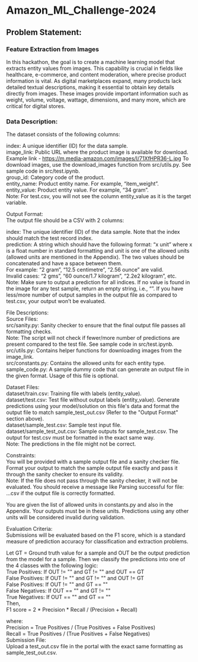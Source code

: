 # Amazon_ML_Challenge-2024

## Problem Statement:<br>

### Feature Extraction from Images<br>

In this hackathon, the goal is to create a machine learning model that extracts entity values from images. This capability is crucial in fields like healthcare, e-commerce, and content moderation, where precise product information is vital. As digital marketplaces expand, many products lack detailed textual descriptions, making it essential to obtain key details directly from images. These images provide important information such as weight, volume, voltage, wattage, dimensions, and many more, which are critical for digital stores.

### Data Description:
The dataset consists of the following columns:

index: A unique identifier (ID) for the data sample.<br>
image_link: Public URL where the product image is available for download. Example link - https://m.media-amazon.com/images/I/71XfHPR36-L.jpg  To download images, use the download_images function from src/utils.py. See sample code in src/test.ipynb.<br>
group_id: Category code of the product.<br>
entity_name: Product entity name. For example, “item_weight”.<br>
entity_value: Product entity value. For example, “34 gram”.<br>
Note: For test.csv, you will not see the column entity_value as it is the target variable.<br>

Output Format:<br>
The output file should be a CSV with 2 columns:<br>

index: The unique identifier (ID) of the data sample. Note that the index should match the test record index.<br>
prediction: A string which should have the following format: “x unit” where x is a float number in standard formatting and unit is one of the allowed units (allowed units are mentioned in the Appendix). The two values should be concatenated and have a space between them.<br>
For example: “2 gram”, “12.5 centimetre”, “2.56 ounce” are valid.<br>
Invalid cases: “2 gms”, “60 ounce/1.7 kilogram”, “2.2e2 kilogram”, etc.<br>
Note: Make sure to output a prediction for all indices. If no value is found in the image for any test sample, return an empty string, i.e., “”. If you have less/more number of output samples in the output file as compared to test.csv, your output won’t be evaluated.<br>

File Descriptions:<br>
Source Files:<br>
src/sanity.py: Sanity checker to ensure that the final output file passes all formatting checks.<br>
Note: The script will not check if fewer/more number of predictions are present compared to the test file. See sample code in src/test.ipynb.<br>
src/utils.py: Contains helper functions for downloading images from the image_link.<br>
src/constants.py: Contains the allowed units for each entity type.<br>
sample_code.py: A sample dummy code that can generate an output file in the given format. Usage of this file is optional.<br>

Dataset Files:<br>
dataset/train.csv: Training file with labels (entity_value).<br>
dataset/test.csv: Test file without output labels (entity_value). Generate predictions using your model/solution on this file's data and format the output file to match sample_test_out.csv (Refer to the "Output Format" section above).<br>
dataset/sample_test.csv: Sample test input file.<br>
dataset/sample_test_out.csv: Sample outputs for sample_test.csv. The output for test.csv must be formatted in the exact same way.<br>
Note: The predictions in the file might not be correct.<br>

Constraints:<br>
You will be provided with a sample output file and a sanity checker file. Format your output to match the sample output file exactly and pass it through the sanity checker to ensure its validity.<br>
Note: If the file does not pass through the sanity checker, it will not be evaluated. You should receive a message like Parsing successful for file: ...csv if the output file is correctly formatted.<br>

You are given the list of allowed units in constants.py and also in the Appendix. Your outputs must be in these units. Predictions using any other units will be considered invalid during validation.<br>

Evaluation Criteria:<br>
Submissions will be evaluated based on the F1 score, which is a standard measure of prediction accuracy for classification and extraction problems.<br>

Let GT = Ground truth value for a sample and OUT be the output prediction from the model for a sample. Then we classify the predictions into one of the 4 classes with the following logic:<br>
True Positives: If OUT != "" and GT != "" and OUT == GT <br>
False Positives: If OUT != "" and GT != "" and OUT != GT <br>
False Positives: If OUT != "" and GT == "" <br>
False Negatives: If OUT == "" and GT != "" <br>
True Negatives: If OUT == "" and GT == "" <br>
Then,<br>
F1 score = 2 * Precision * Recall / (Precision + Recall)<br>

where:<br>
Precision = True Positives / (True Positives + False Positives)<br>
Recall = True Positives / (True Positives + False Negatives)<br>
Submission File:<br>
Upload a test_out.csv file in the portal with the exact same formatting as sample_test_out.csv.<br>
